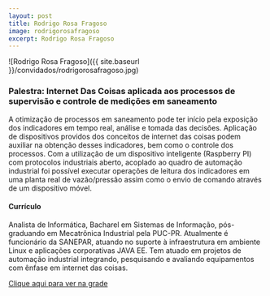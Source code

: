 ```yaml
---
layout: post
title: Rodrigo Rosa Fragoso
image: rodrigorosafragoso
excerpt: Rodrigo Rosa Fragoso
---
```

![Rodrigo Rosa Fragoso]({{ site.baseurl }}/convidados/rodrigorosafragoso.jpg)


### Palestra: Internet Das Coisas aplicada aos processos de supervisão e controle de medições em saneamento

A otimização de processos em saneamento pode ter início pela exposição dos indicadores em tempo real, análise e tomada das decisões. Aplicação de dispositivos providos dos conceitos de internet das coisas podem auxiliar na obtenção desses indicadores, bem como o controle dos processos. Com a utilização de um dispositivo inteligente (Raspberry PI) com protocolos industriais aberto, acoplado ao quadro de automação industrial foi possível executar operações de leitura dos indicadores em uma planta real de vazão/pressão assim como o envio de comando através de um dispositivo móvel. 
 

#### Currículo
Analista de Informática, Bacharel em Sistemas de Informação, pós-graduando em Mecatrônica Industrial pela PUC-PR. Atualmente é funcionário da SANEPAR, atuando no suporte à infraestrutura em ambiente Linux e aplicações corporativas JAVA EE. Tem atuado em projetos de automação industrial integrando, pesquisando e avaliando equipamentos com ênfase em internet das coisas. 

[Clique aqui para ver na grade](https://ftsl.websiteseguro.com/ftsl9/grade/detail.html?pid=255)

